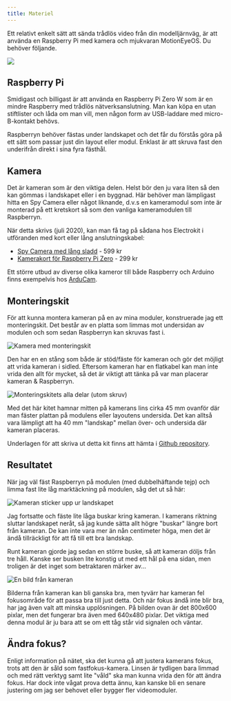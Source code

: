 ```yaml
---
title: Materiel
---
```


Ett relativt enkelt sätt att sända trådlös video från din modelljärnväg, är att använda en Raspberry Pi med kamera och mjukvaran MotionEyeOS. Du behöver följande.

![](../../img/other-video.svg)


## Raspberry Pi
Smidigast och billigast är att använda en Raspberry Pi Zero W som är en mindre Raspberry med trådlös nätverksanslutning. Man kan köpa en utan stiftlister och låda om man vill, men någon form av USB-laddare med micro-B-kontakt behövs.

Raspberryn behöver fästas under landskapet och det får du förstås göra på ett sätt som passar just din layout eller modul. Enklast är att skruva fast den underifrån direkt i sina fyra fästhål.


## Kamera
Det är kameran som är den viktiga delen. Helst bör den ju vara liten så den kan gömmas i landskapet eller i en byggnad.
Här behöver man lämpligast hitta en Spy Camera eller något liknande, d.v.s en kameramodul som inte är monterad på ett kretskort så som den vanliga kameramodulen till Raspberryn.

När detta skrivs (juli 2020), kan man få tag på sådana hos Electrokit i utföranden med kort eller lång anslutningskabel:

 - [Spy Camera med lång sladd](https://www.electrokit.com/produkt/kamerakort-for-raspberry-pi-spy-camera/) - 599 kr
 - [Kamerakort för Raspberry Pi Zero](https://www.electrokit.com/produkt/kamerakort-for-raspberry-pi-zero/) - 299 kr

Ett större utbud av diverse olika kameror till både Raspberry och Arduino finns exempelvis hos [ArduCam](https://www.arducam.com/).


## Monteringskit
För att kunna montera kameran på en av mina moduler, konstruerade jag ett monteringskit. Det består av en platta som limmas mot undersidan av modulen och som sedan Raspberryn kan skruvas fast i.

![Kamera med monteringskit](../../img/misc-spycam02.png)

Den har en en stång som både är stöd/fäste för kameran och gör det möjligt att vrida kameran i sidled. Eftersom kameran har en flatkabel kan man inte vrida den allt för mycket, så det är viktigt att tänka på var man placerar kameran & Raspberryn.

![Monteringskitets alla delar (utom skruv)](../../img/misc-spycam03.png)

Med det här kitet hamnar mitten på kamerans lins cirka 45 mm ovanför där man fäster plattan på modulens eller layoutens undersida. Det kan alltså vara lämpligt att ha 40 mm "landskap" mellan över- och undersida där kameran placeras.

Underlagen för att skriva ut detta kit finns att hämta i [Github repository](https://github.com/mekanoid/MMRC-3dprint).


## Resultatet
När jag väl fäst Raspberryn på modulen (med dubbelhäftande tejp) och limma fast lite låg marktäckning på modulen, såg det ut så här:

![Kameran sticker upp ur landskapet](../../img/misc-spycam04.png)

Jag fortsatte och fäste lite låga buskar kring kameran. I kamerans riktning sluttar landskapet neråt, så jag kunde sätta  allt högre "buskar" längre bort från kameran. De kan inte vara mer än nån centimeter höga, men det är ändå tillräckligt för att få till ett bra landskap.

Runt kameran gjorde jag sedan en större buske, så att kameran döljs från tre håll. Kanske ser busken lite konstig ut med ett hål på ena sidan, men troligen är det inget som betraktaren märker av...

![En bild från kameran](../../img/misc-spycam05.jpg)

Bilderna från kameran kan bli ganska bra, men tyvärr har kameran fel fokusområde för att passa bra till just detta. Och när fokus ändå inte blir bra, har jag även valt att minska upplösningen. På bilden ovan är det 800x600 pixlar, men det fungerar bra även med 640x480 pixlar. Det viktiga med denna modul är ju bara att se om ett tåg står vid signalen och väntar.


## Ändra fokus?
Enligt information på nätet, ska det kunna gå att justera kamerans fokus, trots att den är såld som fastfokus-kamera. Linsen är tydligen bara limmad och med rätt verktyg samt lite "våld" ska man kunna vrida den för att ändra fokus. Har dock inte vågat prova detta ännu, kan kanske bli en senare justering om jag ser behovet eller bygger fler videomoduler.